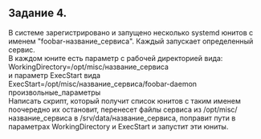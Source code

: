 ## Задание 4.  
В системе зарегистрировано и запущено несколько systemd юнитов с именем "foobar-название_сервиса". Каждый запускает определенный сервис.  
В каждом юните есть параметр с рабочей директорией вида:
WorkingDirectory=/opt/misc/название_сервиса   
и параметр ExecStart вида  
ExecStart=/opt/misc/название_сервиса/foobar-daemon произвольные_параметры  
Написать скрипт, который получит список юнитов с таким именем поочередно их остановит, перенесет файлы сервиса из /opt/misc/название_сервиса в /srv/data/название_сервиса, поправит пути в параметрах WorkingDirectory и  ExecStart и запустит эти юниты.